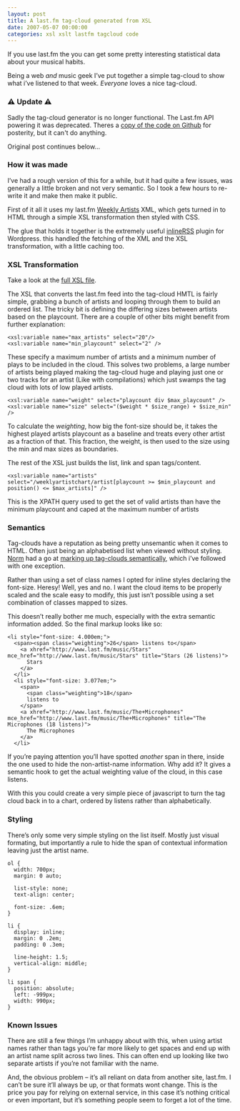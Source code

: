 ```yaml
---
layout: post
title: A last.fm tag-cloud generated from XSL
date: 2007-05-07 00:00:00
categories: xsl xslt lastfm tagcloud code
---
```


If you use last.fm the you can get some pretty interesting statistical data about your musical habits.

Being a web _and_ music geek I’ve put together a simple tag-cloud to show what i’ve listened to that week. _Everyone_ loves a nice tag-cloud.

### ⚠️ Update ⚠️

Sadly the tag-cloud generator is no longer functional. The Last.fm API powering it was deprecated. Theres a [copy of the code on Github](https://github.com/dsingleton/lastfm-tagcloud/) for posterity, but it can't do anything.

Original post continues below…

### How it was made

I’ve had a rough version of this for a while, but it had quite a few issues, was generally a little broken and not very semantic. So I took a few hours to re-write it and make then make it public.

First of it all it uses my last.fm [Weekly Artists](http://ws.audioscrobbler.com/1.0/user/underpangs/weeklyalbumchart.xml) XML, which gets turned in to HTML through a simple XSL transformation then styled with CSS.

The glue that holds it together is the extremely useful [inlineRSS](https://wordpress.org/plugins/tags/inline-rss) plugin for Wordpress. this handled the fetching of the XML and the XSL transformation, with a little caching too.

### XSL Transformation

Take a look at the [full XSL file](https://github.com/dsingleton/lastfm-tagcloud/blob/master/xsl/weeklyartists.xsl).

The XSL that converts the last.fm feed into the tag-cloud HMTL is fairly simple, grabbing a bunch of artists and looping through them to build an ordered list. The tricky bit is defining the differing sizes between artists based on the playcount. There are a couple of other bits might benefit from further explanation:

```
<xsl:variable name="max_artists" select="20"/>
<xsl:variable name="min_playcount" select="2" />
```

These specify a maximum number of artists and a minimum number of plays to be included in the cloud. This solves two problems, a large number of artists being played making the tag-cloud huge and playing just one or two tracks for an artist (Like with compilations) which just swamps the tag cloud with lots of low played artists.

```
<xsl:variable name="weight" select="playcount div $max_playcount" />
<xsl:variable name="size" select="($weight * $size_range) + $size_min" />
```

To calculate the _weighting_, how big the font-size should be, it takes the highest played artists playcount as a baseline and treats every other artist as a fraction of that. This fraction, the weight, is then used to the size using the min and max sizes as boundaries.

The rest of the XSL just builds the list, link and span tags/content.

```
<xsl:variable name="artists" select="/weeklyartistchart/artist[playcount >= $min_playcount and position() <= $max_artists]" />
```

This is the XPATH query used to get the set of valid artists than have the minimum playcount and caped at the maximum number of artists

### Semantics

Tag-clouds have a reputation as being pretty unsemantic when it comes to HTML. Often just being an alphabetised list when viewed without styling. [Norm](http://cackhanded.net/) had a go at [marking up tag-clouds semantically](http://24ways.org/2006/marking-up-a-tag-cloud), which i’ve followed with one exception.

Rather than using a set of class names I opted for inline styles declaring the font-size. Heresy! Well, yes and no. I want the cloud items to be properly scaled and the scale easy to modify, this just isn’t possible using a set combination of classes mapped to sizes.

This doesn’t really bother me much, especially with the extra semantic information added. So the final markup looks like so:

```
<li style="font-size: 4.000em;">
  <span><span class="weighting">26</span> listens to</span>
    <a xhref="http://www.last.fm/music/Stars" mce_href="http://www.last.fm/music/Stars" title="Stars (26 listens)">
      Stars
    </a>
  </li>
  <li style="font-size: 3.077em;">
    <span>
      <span class="weighting">18</span>
      listens to
    </span>
    <a xhref="http://www.last.fm/music/The+Microphones" mce_href="http://www.last.fm/music/The+Microphones" title="The Microphones (18 listens)">
      The Microphones
    </a>
  </li>
```

If you’re paying attention you’ll have spotted _another_ span in there, inside the one used to hide the non-artist-name information. Why add it? It gives a semantic hook to get the actual weighting value of the cloud, in this case listens.

With this you could create a very simple piece of javascript to turn the tag cloud back in to a chart, ordered by listens rather than alphabetically.

### Styling

There’s only some very simple styling on the list itself. Mostly just visual formating, but importantly a rule to hide the span of contextual information leaving just the artist name.

```
ol {
  width: 700px;
  margin: 0 auto;

  list-style: none;
  text-align: center;

  font-size: .6em;
}

li {
  display: inline;
  margin: 0 .2em;
  padding: 0 .3em;

  line-height: 1.5;
  vertical-align: middle;
}

li span {
  position: absolute;
  left: -999px;
  width: 990px;
}
```

### Known Issues

There are still a few things I’m unhappy about with this, when using artist names rather than tags you’re far more likely to get spaces and end up with an artist name split across two lines. This can often end up looking like two separate artists if you’re not familiar with the name.

And, the obvious problem – it’s all reliant on data from another site, last.fm. I can’t be sure it’ll always be up, or that formats wont change. This is the price you pay for relying on external service, in this case it’s nothing critical or even important, but it’s something people seem to forget a lot of the time.
